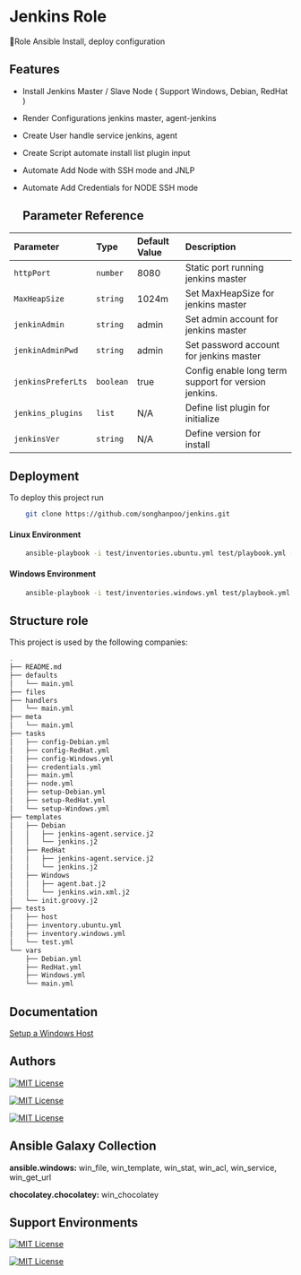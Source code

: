 
# Jenkins Role

Role Ansible Install, deploy configuration

## Features

- Install Jenkins Master / Slave Node ( Support Windows, Debian, RedHat )
- Render Configurations jenkins master, agent-jenkins
- Create User handle service jenkins, agent
- Create Script automate install list plugin input
- Automate Add Node with SSH mode and JNLP
- Automate Add Credentials for NODE SSH mode

  ## Parameter Reference


| Parameter         |   Type    | Default Value | Description                |
| :---------------- | :---------| :------------ | :------------------------- |
| `httpPort`        | `number`  |    8080       | Static port running jenkins master |
| `MaxHeapSize`     | `string`  |    1024m      | Set MaxHeapSize for jenkins master |
| `jenkinAdmin`     | `string`  |    admin      | Set admin account for jenkins master |
| `jenkinAdminPwd`  | `string`  |    admin      | Set password account for jenkins master  |
| `jenkinsPreferLts`| `boolean` |    true       |  Config enable long term support for version jenkins. |
| `jenkins_plugins` | `list`    |    N/A        |  Define list plugin for initialize |
| `jenkinsVer`      | `string`  |    N/A        |  Define version for install |

## Deployment

To deploy this project run

```bash
    git clone https://github.com/songhanpoo/jenkins.git
```
#### Linux Environment
```bash
    ansible-playbook -i test/inventories.ubuntu.yml test/playbook.yml -u <user> -K
```

#### Windows Environment

```bash
    ansible-playbook -i test/inventories.windows.yml test/playbook.yml -u <user> -K
```
## Structure role

This project is used by the following companies:
```bash
.
├── README.md
├── defaults
│   └── main.yml
├── files
├── handlers
│   └── main.yml
├── meta
│   └── main.yml
├── tasks
│   ├── config-Debian.yml
│   ├── config-RedHat.yml
│   ├── config-Windows.yml
│   ├── credentials.yml
│   ├── main.yml
│   ├── node.yml
│   ├── setup-Debian.yml
│   ├── setup-RedHat.yml
│   └── setup-Windows.yml
├── templates
│   ├── Debian
│   │   ├── jenkins-agent.service.j2
│   │   └── jenkins.j2
│   ├── RedHat
│   │   ├── jenkins-agent.service.j2
│   │   └── jenkins.j2
│   ├── Windows
│   │   ├── agent.bat.j2
│   │   └── jenkins.win.xml.j2
│   └── init.groovy.j2
├── tests
│   ├── host
│   ├── inventory.ubuntu.yml
│   ├── inventory.windows.yml
│   └── test.yml
└── vars
    ├── Debian.yml
    ├── RedHat.yml
    ├── Windows.yml
    └── main.yml

```

  
## Documentation

[Setup a Windows Host](https://www.techbeatly.com/2020/12/configure-your-windows-host-to-manage-by-ansible.html)

  
## Authors


[![MIT License](https://img.shields.io/badge/GitHub-100000?style=for-the-badge&logo=github&logoColor=white)](https://github.com/songhanpoo)

[![MIT License](https://img.shields.io/badge/dev.to-0A0A0A?style=for-the-badge&logo=dev.to&logoColor=white
)](https://stackoverflow.com/users/10084143/songhanpoo)

[![MIT License](https://img.shields.io/badge/Stack_Overflow-FE7A16?style=for-the-badge&logo=stack-overflow&logoColor=white)](https://stackoverflow.com/users/10084143/songhanpoo)

## Ansible Galaxy Collection

**ansible.windows:** win_file, win_template, win_stat, win_acl, win_service, win_get_url

**chocolatey.chocolatey:** win_chocolatey

  
## Support Environments

[![MIT License](https://img.shields.io/badge/Windows-0078D6?style=for-the-badge&logo=windows&logoColor=white)](https://github.com/songhanpoo)

[![MIT License](https://img.shields.io/badge/Ubuntu-E95420?style=for-the-badge&logo=ubuntu&logoColor=white)](https://github.com/songhanpoo)
  
